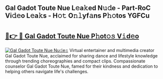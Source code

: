 ## Gal Gadot Toute Nue L𝚎a𝚔ed N𝚞𝚍e - Part-RoC Vi𝚍𝚎o L𝚎a𝚔s - H𝚘𝚝 O𝚗𝚕yf𝚊ns P𝚑𝚘tos YGFCu

# <h2><a href="http://kf8f4z2.oniu.top/?m=Gal+Gadot+Toute+Nue">🔗👉 🔴 Gal Gadot Toute Nue P𝚑ot𝚘𝚜 V𝚒d𝚎o</a></h2>

[![Gal Gadot Toute Nue Nu𝚍e𝚜](https://i.imgur.com/0qMVB7G.gif)](http://kf8f4z2.oniu.top/?m=Gal+Gadot+Toute+Nue)
Virtual entertainer and multimedia creator Gal Gadot Toute Nue, acclaimed for sharing dance and lifestyle knowledge through trending choreographies and compact clips. Compassionate counselor Gal Gadot Toute Nue, famed for their kindness and dedication to helping others navigate life's challenges.  
